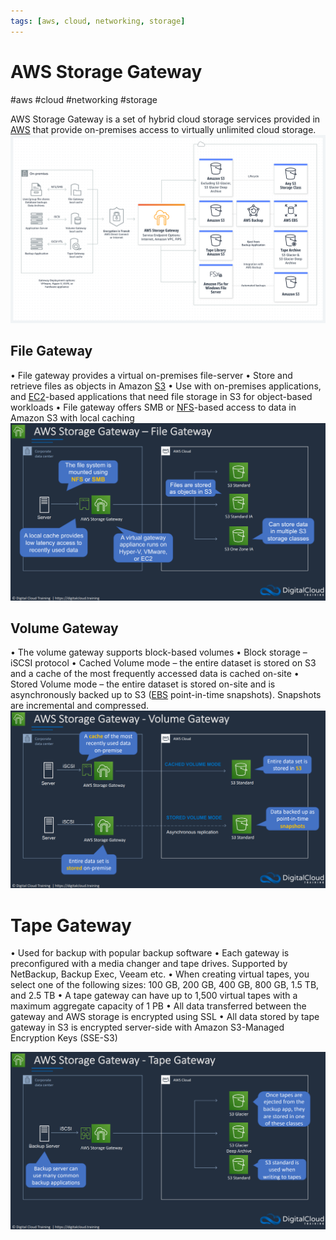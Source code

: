 ```yaml
---
tags: [aws, cloud, networking, storage]
---
```

# AWS Storage Gateway
#aws #cloud #networking #storage 

AWS Storage Gateway is a set of hybrid cloud storage services provided in [AWS](Cloud%20Computing/AWS/AWS.md) that provide on-premises access to virtually unlimited cloud storage.
![](Attachments/Pasted%20image%2020230309015050.png)

## File Gateway
• File gateway provides a virtual on-premises file-server
• Store and retrieve files as objects in Amazon [S3](Cloud%20Computing/AWS/Storage/S3.md)
• Use with on-premises applications, and [EC2](Cloud%20Computing/AWS/Compute/EC2.md)-based applications that need file storage in S3 for object-based workloads
• File gateway offers SMB or  [NFS](Networking/NAS.md#NFS)-based access to data in Amazon S3 with local caching
![](Attachments/Pasted%20image%2020230309015037.png)

## Volume Gateway

• The volume gateway supports block-based volumes
• Block storage – iSCSI protocol
• Cached Volume mode – the entire dataset is stored on S3 and a cache of the most frequently accessed data is cached on-site
• Stored Volume mode – the entire dataset is stored on-site and is asynchronously backed up to S3 ([EBS](Cloud%20Computing/AWS/Storage/EBS.md) point-in-time snapshots). Snapshots are incremental and compressed.
![](Attachments/Pasted%20image%2020230309015157.png)


# Tape Gateway
• Used for backup with popular backup software
• Each gateway is preconfigured with a media changer and tape drives. Supported by NetBackup, Backup Exec, Veeam etc.
• When creating virtual tapes, you select one of the following sizes: 100 GB, 200 GB, 400 GB, 800 GB, 1.5 TB, and 2.5 TB
• A tape gateway can have up to 1,500 virtual tapes with a maximum aggregate capacity of 1 PB
• All data transferred between the gateway and AWS storage is encrypted using SSL
• All data stored by tape gateway in S3 is encrypted server-side with Amazon S3-Managed Encryption Keys (SSE-S3)

![](Attachments/Pasted%20image%2020230309015301.png)